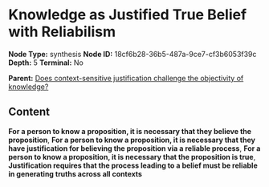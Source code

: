 # Knowledge as Justified True Belief with Reliabilism

**Node Type:** synthesis
**Node ID:** 18cf6b28-36b5-487a-9ce7-cf3b6053f39c
**Depth:** 5
**Terminal:** No

**Parent:** [Does context-sensitive justification challenge the objectivity of knowledge?](does-context-sensitive-justification-challenge-the-objectivity-of-knowledge-antithesis-a92feb38-dd74-428a-ac43-a9abed2e44c4.md)

## Content

**For a person to know a proposition, it is necessary that they believe the proposition**, **For a person to know a proposition, it is necessary that they have justification for believing the proposition via a reliable process**, **For a person to know a proposition, it is necessary that the proposition is true**, **Justification requires that the process leading to a belief must be reliable in generating truths across all contexts**
